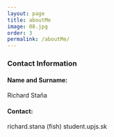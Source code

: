 ```yaml
---
layout: page
title: aboutMe
image: 08.jpg
order: 3
permalink: /aboutMe/
---
```


### Contact Information

#### Name and Surname:
Richard Staňa

#### Contact:
richard.stana (fish) student.upjs.sk
